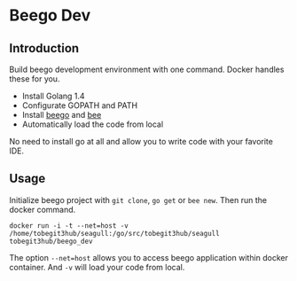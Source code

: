 # Beego Dev

## Introduction

Build beego development environment with one command. Docker handles these for you.

* Install Golang 1.4
* Configurate GOPATH and PATH
* Install [beego](https://github.com/astaxie/beego) and [bee](https://github.com/beego/bee)
* Automatically load the code from local

No need to install go at all and allow you to write code with your favorite IDE.

## Usage

Initialize beego project with `git clone`, `go get` or `bee new`. Then run the docker command.

```
docker run -i -t --net=host -v /home/tobegit3hub/seagull:/go/src/tobegit3hub/seagull tobegit3hub/beego_dev
```

The option `--net=host` allows you to access beego application within docker container. And `-v` will load your code from local.



